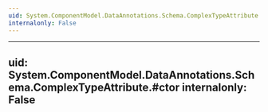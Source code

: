 ```yaml
---
uid: System.ComponentModel.DataAnnotations.Schema.ComplexTypeAttribute
internalonly: False
---
```


---
uid: System.ComponentModel.DataAnnotations.Schema.ComplexTypeAttribute.#ctor
internalonly: False
---
